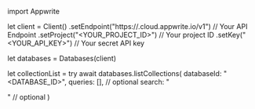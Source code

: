 import Appwrite

let client = Client()
    .setEndpoint("https://<REGION>.cloud.appwrite.io/v1") // Your API Endpoint
    .setProject("<YOUR_PROJECT_ID>") // Your project ID
    .setKey("<YOUR_API_KEY>") // Your secret API key

let databases = Databases(client)

let collectionList = try await databases.listCollections(
    databaseId: "<DATABASE_ID>",
    queries: [], // optional
    search: "<SEARCH>" // optional
)

